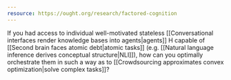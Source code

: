 ```yaml
---
resource: https://ought.org/research/factored-cognition
---
```


If you had access to individual well-motivated stateless [[Conversational interfaces render knowledge bases into agents|agents]] H capable of [[Second brain faces atomic debt|atomic tasks]] (e.g. [[Natural language inference derives conceptual structure|NLI]]), how can you optimally orchestrate them in such a way as to [[Crowdsourcing approximates convex optimization|solve complex tasks]]?